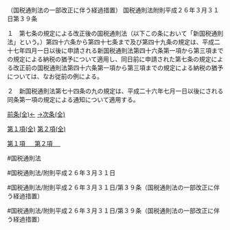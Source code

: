 （国税通則法の一部改正に伴う経過措置）
国税通則法附則平成２６年３月３１日第３９条

１　第七条の規定による改正後の国税通則法（以下この条において「新国税通則法」という。）第四十六条から第四十七条まで及び第四十九条の規定は、平成二十七年四月一日以後に申請される新国税通則法第四十六条第一項から第三項までの規定による納税の猶予について適用し、同日前に申請された第七条の規定による改正前の国税通則法第四十六条第一項から第三項までの規定による納税の猶予については、なお従前の例による。

２　新国税通則法第七十四条の九の規定は、平成二十六年七月一日以後にされる同条第一項の規定による通知について適用する。

[前条(全)←](国税通則法＿＿＿＿附則平成２６年３月３１日第１条_.md)    [→次条(全)](国税通則法＿＿＿＿附則平成２６年３月３１日第１６４条_.md)

[第１項(全)](国税通則法＿＿＿＿附則平成２６年３月３１日第３９条第１項_.md)  [第２項(全)](国税通則法＿＿＿＿附則平成２６年３月３１日第３９条第２項_.md)  

[第１項 　 ](国税通則法＿＿＿＿附則平成２６年３月３１日第３９条第１項.md)  [第２項 　 ](国税通則法＿＿＿＿附則平成２６年３月３１日第３９条第２項.md)  

#国税通則法

#国税通則法/附則平成２６年３月３１日

#国税通則法/附則平成２６年３月３１日/第３９条（国税通則法の一部改正に伴う経過措置）

#国税通則法/附則平成２６年３月３１日/第３９条（国税通則法の一部改正に伴う経過措置）

